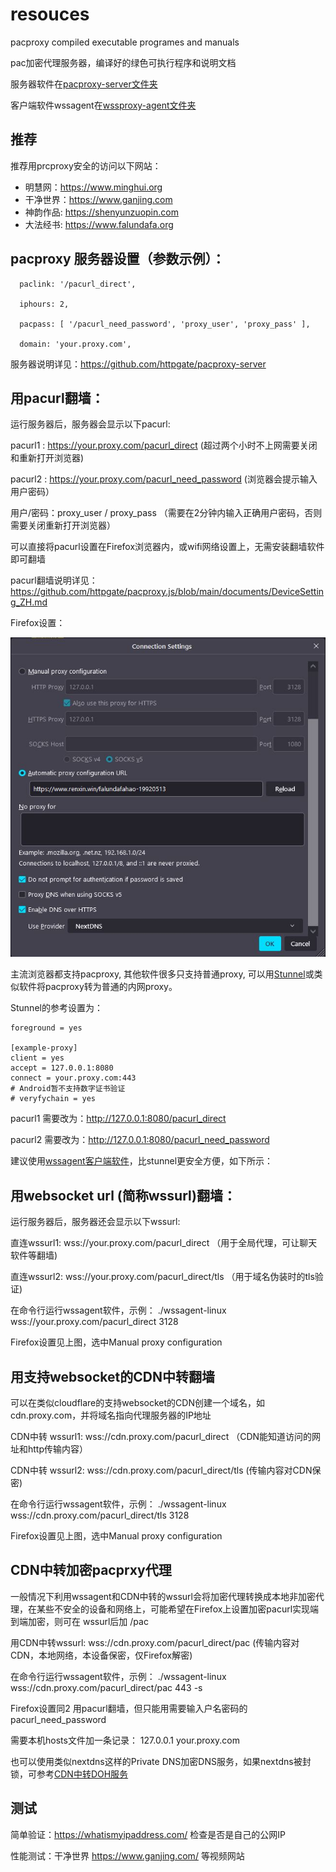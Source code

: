# resouces

pacproxy compiled executable programes and manuals

pac加密代理服务器，编译好的绿色可执行程序和说明文档

服务器软件在[pacproxy-server文件夹](pacproxy-server)

客户端软件wssagent在[wssproxy-agent文件夹](wssproxy-agent)


## 推荐

推荐用prcproxy安全的访问以下网站：
* 明慧网：https://www.minghui.org
* 干净世界：https://www.ganjing.com
* 神韵作品: https://shenyunzuopin.com
* 大法经书: https://www.falundafa.org


## pacproxy 服务器设置（参数示例）：

```
  paclink: '/pacurl_direct',

  iphours: 2,
  
  pacpass: [ '/pacurl_need_password', 'proxy_user', 'proxy_pass' ],
  
  domain: 'your.proxy.com',
```
服务器说明详见：https://github.com/httpgate/pacproxy-server


## 用pacurl翻墙：

运行服务器后，服务器会显示以下pacurl:

pacurl1 :  https://your.proxy.com/pacurl_direct         (超过两个小时不上网需要关闭和重新打开浏览器)

pacurl2 :  https://your.proxy.com/pacurl_need_password  (浏览器会提示输入用户密码）

   用户/密码：proxy_user / proxy_pass  （需要在2分钟内输入正确用户密码，否则需要关闭重新打开浏览器）

可以直接将pacurl设置在Firefox浏览器内，或wifi网络设置上，无需安装翻墙软件即可翻墙

pacurl翻墙说明详见： https://github.com/httpgate/pacproxy.js/blob/main/documents/DeviceSetting_ZH.md

Firefox设置：

![Firefox设置图](Firefox.JPG)

主流浏览器都支持pacproxy, 其他软件很多只支持普通proxy, 可以用[Stunnel](https://www.stunnel.org/)或类似软件将pacproxy转为普通的内网proxy。

Stunnel的参考设置为：

```
foreground = yes

[example-proxy]
client = yes
accept = 127.0.0.1:8080
connect = your.proxy.com:443
# Android暂不支持数字证书验证
# veryfychain = yes
```
pacurl1 需要改为：http://127.0.0.1:8080/pacurl_direct

pacurl2 需要改为：http://127.0.0.1:8080/pacurl_need_password

建议使用[wssagent客户端软件](https://github.com/httpgate/wssproxy-agent)，比stunnel更安全方便，如下所示：

## 用websocket url (简称wssurl)翻墙：

运行服务器后，服务器还会显示以下wssurl:

直连wssurl1:  wss://your.proxy.com/pacurl_direct   （用于全局代理，可让聊天软件等翻墙)

直连wssurl2:  wss://your.proxy.com/pacurl_direct/tls  （用于域名伪装时的tls验证)

在命令行运行wssagent软件，示例： ./wssagent-linux  wss://your.proxy.com/pacurl_direct  3128

Firefox设置见上图，选中Manual proxy configuration


## 用支持websocket的CDN中转翻墙

可以在类似cloudflare的支持websocket的CDN创建一个域名，如cdn.proxy.com，并将域名指向代理服务器的IP地址

CDN中转 wssurl1:   wss://cdn.proxy.com/pacurl_direct   （CDN能知道访问的网址和http传输内容）

CDN中转 wssurl2:   wss://cdn.proxy.com/pacurl_direct/tls   (传输内容对CDN保密)

在命令行运行wssagent软件，示例： ./wssagent-linux  wss://cdn.proxy.com/pacurl_direct/tls  3128

Firefox设置见上图，选中Manual proxy configuration


## CDN中转加密pacprxy代理

一般情况下利用wssagent和CDN中转的wssurl会将加密代理转换成本地非加密代理，在某些不安全的设备和网络上，可能希望在Firefox上设置加密pacurl实现端到端加密，则可在 wssurl后加 /pac

用CDN中转wssurl: wss://cdn.proxy.com/pacurl_direct/pac   (传输内容对CDN，本地网络，本设备保密，仅Firefox解密)

在命令行运行wssagent软件，示例： ./wssagent-linux  wss://cdn.proxy.com/pacurl_direct/pac  443  -s

Firefox设置同2 用pacurl翻墙，但只能用需要输入户名密码的pacurl_need_password

需要本机hosts文件加一条记录： 127.0.0.1  your.proxy.com

也可以使用类似nextdns这样的Private DNS加密DNS服务，如果nextdns被封锁，可参考[CDN中转DOH服务](https://github.com/httpgate/wssproxy-agent/blob/main/CDN_PROXY_DOH.md)

## 测试

简单验证：https://whatismyipaddress.com/   检查是否是自己的公网IP

性能测试：干净世界 https://www.ganjing.com/ 等视频网站